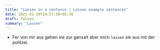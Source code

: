 ```yaml
---
title: "Lassen in a sentence | Lassen example sentences"
date: 2021-01-20T19:57:50+05:30
draft: falses
summary: "Lassen"
---
```

- Fer von mir aus gehen sie zur gansalt aber mich `lassen` sie aus mit der politzei.
                 
